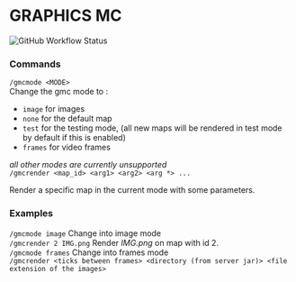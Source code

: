 # GRAPHICS MC
![GitHub Workflow Status](https://img.shields.io/github/workflow/status/clientcrash/GraphicsMC/Java%20CI%20with%20Maven?style=flat-square)

### Commands
`/gmcmode <MODE>`  
Change the gmc mode to : 
- `image` for images
- `none` for the default map
- `test` for the testing mode, (all new maps will be rendered in test mode by default if this is enabled)
- `frames` for video frames

*all other modes are currently unsupported*  
`/gmcrender <map_id> <arg1> <arg2> <arg *> ...`  
  
Render a specific map in the current mode with some parameters.

### Examples
`/gmcmode image`  Change into image mode  
`/gmcrender 2 IMG.png` Render *IMG.png* on map with id 2.  
`/gmcmode frames` Change into frames mode   
`/gmcrender <ticks between frames> <directory (from server jar)> <file extension of the images>`



